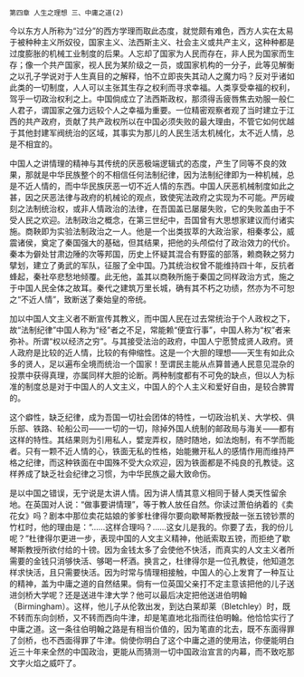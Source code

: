     第四章 人生之理想 三、中庸之道(2) 

   今以东方人所称为“过分”的西方学理而取此态度，就觉颇有难色，西方人实在太易于被种种主义所奴役，国家主义、法西斯主义、社会主义或共产主义，这种种都是过度膨胀的机械工业制度的后果。人忘却了国家为人民而存在，非人民为国家而生存；像一个共产国家，视人民为某阶级之一员，或国家机构的一分子，此等见解衡之以孔子学说对于人生真目的之解释，怕不立即丧失其动人之魔力吗？反对乎诸如此类的一切制度，人人可以主张其生存之权利而寻求幸福。人类享受幸福的权利，驾乎一切政治权利之上。中国倘成立了法西斯政权，那须得舌疲唇焦去劝服一般仁人君子，谓国家之强力远较个人之幸福为重要。一位精密观察者观了当时建立于江西的共产政府，贡献了共产政权所以在中国必须失败的最大理由，不管它如何优越于其他封建军阀统治的区域，其事实为那儿的人民生活太机械化，太不近人情，总是不相宜的。

   中国人之讲情理的精神与其传统的厌恶极端逻辑式的态度，产生了同等不良的效果，那就是中华民族整个的不相信任何法制纪律，因为法制纪律即为一种机械，总是不近人情的，而中华民族厌恶一切不近人情的东西。中国人厌恶机械制度如此之甚，因之厌恶法律与政府的机械论的观点，致使宪法政府之实现为不可能。严厉峻刻之法制统治权，或非人情政治的法律，在吾国盖已屡屡失败，它的失败盖由于不受人民之欢迎。法制政治之概念，在第三世纪中，吾国曾有大思想家建议而付诸实施。商鞅即为实验法制政治之一人。他是一个出类拔萃的大政治家，相秦孝公，威震诸侯，奠定了秦国强大的基础，但其结果，把他的头颅偿付了政治效力的代价。秦本为僻处甘肃边陲的次等邦国，历史上怀疑其混合有野蛮的部落，赖商鞅之努力擘划，建立了勇武的军队，征服了全中国。乃其统治权曾不能维持四十年，反抗者蜂起，秦社卒悲愁地倾覆。此无他，盖其以商鞅所施于秦国之同样政治方式，施之于中国人民全体之故耳。秦代之建筑万里长城，确有其不朽之功绩，然亦为不可恕之“不近人情”，致断送了秦始皇的帝统。

   加以中国人文主义者不断宣传其教义，而中国人民在过去常统治于个人政权之下，故“法制纪律”中国人称为“经”者之不足，常能赖“便宜行事”，中国人称为“权”者来弥补。所谓“权以经济之穷”。与其接受法治的政府，中国人宁愿赞成贤人政府。贤人政府是比较的近人情，比较的有伸缩性。这是一个大胆的理想——天生有如此众多的贤人，足以遍布全境而统治一个国家！至谓民主能从点算普通人民意见混杂的投票中获得真理，亦属同样大胆的论断。两种制度都有不可免的缺点，但以人为标准的制度总是对于中国人的人文主义，中国人的个人主义和爱好自由，是较合脾胃的。

   这个癖性，缺乏纪律，成为吾国一切社会团体的特性，一切政治机关、大学校、俱乐部、铁路、轮船公司——一切的一切，除掉外国人统制的邮政局与海关——都有这样的特性。其结果则为引用私人，嬖宠弄权，随时随地，如法炮制，有不学而能者。只有一颗不近人情的心，铁面无私的性格，始能撇开私人的感情作用而维持严格之纪律，而这种铁面在中国殊不受大众欢迎，因为铁面都是不纯良的孔教徒。这样养成了缺乏社会纪律之习惯，为中华民族之最大致命伤。

   是以中国之错误，无宁说是太讲人情。因为讲人情其意义相同于替人类天性留余地。在英国对人说：“做事要讲情理”，等于教人放任自然。你读过萧伯纳着的《卖花女》吗？剧本中那位卖花姑娘的爹爹杜律得尔要向歇琴斯教授敲一张五镑钞票的竹杠时，他的理由是：“……这样合理吗？……这女儿是我的。你要了去，我的份儿呢？”杜律得尔更进一步，表现中国的人文主义精神，他祇索取五镑，而拒绝了歇琴斯教授所欲付给的十镑。因为金钱太多了会使他不快活，而真实的人文主义者所需要的金钱只消够快活、够喝一杯酒。换言之，杜律得尔是一位孔教徒，他知道怎样求快活，且只需要快活。因为时常与情理相接触，中国人的心上发育了一种互让的精神，盖为中庸之道的自然结果。倘有一位英国父亲打不定主意该把他的儿子送进剑桥大学呢？还是送进牛津大学？他可以最后决定把他送进伯明翰（Birmingham）。这样，他儿子从伦敦出发，到达白莱却莱（Bletchley）时，既不转而东向剑桥，又不转而西向牛津，却是笔直地北指而往伯明翰。他恰恰实行了中庸之道。这一条往伯明翰之路是有相当价值的，因为笔直的北去，既不东面得罪了剑桥，也不西面得罪了牛津。倘使你明白了这个中庸之道的使用法，你便能明白近三十年来全然的中国政治，更能从而猜测一切中国政治宣言的内幕，而不致吃那文字火焰之威吓了。

